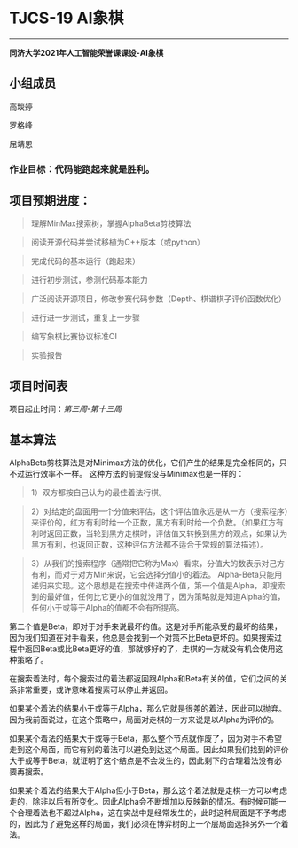 # **TJCS-19 AI象棋**
---
**同济大学2021年人工智能荣誉课课设-AI象棋**


## 小组成员


高琰婷

罗格峰

屈靖恩


### 作业目标：**代码能跑起来就是胜利。**


## 项目预期进度：

>理解MinMax搜索树，掌握AlphaBeta剪枝算法

>阅读开源代码并尝试移植为C++版本（或python）

>完成代码的基本运行（跑起来）

>进行初步测试，参测代码基本能力

>广泛阅读开源项目，修改参赛代码参数（Depth、棋谱棋子评价函数优化）

>进行进一步测试，重复上一步骤

>编写象棋比赛协议标准OI

>实验报告

## 项目时间表

项目起止时间：*第三周-第十三周*

## 基本算法

AlphaBeta剪枝算法是对Minimax方法的优化，它们产生的结果是完全相同的，只不过运行效率不一样。
这种方法的前提假设与Minimax也是一样的：

>1）双方都按自己认为的最佳着法行棋。

>2）对给定的盘面用一个分值来评估，这个评估值永远是从一方（搜索程序）来评价的，红方有利时给一个正数，黑方有利时给一个负数。（如果红方有利时返回正数，当轮到黑方走棋时，评估值又转换到黑方的观点，如果认为黑方有利，也返回正数，这种评估方法都不适合于常规的算法描述）。

>3）从我们的搜索程序（通常把它称为Max）看来，分值大的数表示对己方有利，而对于对方Min来说，它会选择分值小的着法。
Alpha-Beta只能用递归来实现。这个思想是在搜索中传递两个值，第一个值是Alpha，即搜索到的最好值，任何比它更小的值就没用了，因为策略就是知道Alpha的值，任何小于或等于Alpha的值都不会有所提高。

第二个值是Beta，即对于对手来说最坏的值。这是对手所能承受的最坏的结果，因为我们知道在对手看来，他总是会找到一个对策不比Beta更坏的。如果搜索过程中返回Beta或比Beta更好的值，那就够好的了，走棋的一方就没有机会使用这种策略了。

在搜索着法时，每个搜索过的着法都返回跟Alpha和Beta有关的值，它们之间的关系非常重要，或许意味着搜索可以停止并返回。

如果某个着法的结果小于或等于Alpha，那么它就是很差的着法，因此可以抛弃。因为我前面说过，在这个策略中，局面对走棋的一方来说是以Alpha为评价的。

如果某个着法的结果大于或等于Beta，那么整个节点就作废了，因为对手不希望走到这个局面，而它有别的着法可以避免到达这个局面。因此如果我们找到的评价大于或等于Beta，就证明了这个结点是不会发生的，因此剩下的合理着法没有必要再搜索。

如果某个着法的结果大于Alpha但小于Beta，那么这个着法就是走棋一方可以考虑走的，除非以后有所变化。因此Alpha会不断增加以反映新的情况。有时候可能一个合理着法也不超过Alpha，这在实战中是经常发生的，此时这种局面是不予考虑的，因此为了避免这样的局面，我们必须在博弈树的上一个层局面选择另外一个着法。

